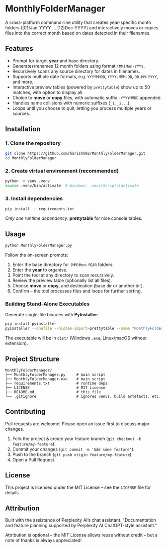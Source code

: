 # MonthlyFolderManager
A cross-platform command-line utility that creates year-specific month folders ((01)Jan-YYYY … (12)Dec-YYYY) and interactively moves or copies files into the correct month based on dates detected in their filenames.

## Features

- Prompt for target **year** and base directory.
- Generates/renames 12 month folders using format `(MM)Mon-YYYY`.
- Recursively scans any source directory for dates in filenames.
- Supports multiple date formats, e.g. `YYYYMMDD`, `YYYY-MMM-DD`, `DD-MM-YYYY`, and more.
- Interactive preview tables (powered by `prettytable`) show up to 50 matches, with option to display all.
- Choice to **move** or **copy** files, with automatic suffix `-YYYYMMDD` appended.
- Handles name collisions with numeric suffixes (`_1`, `_2`, …).
- Loops until you choose to quit, letting you process multiple years or sources.

## Installation

### 1. Clone the repository
```bash
git clone https://github.com/harishm92/MonthlyFolderManager.git
cd MonthlyFolderManager
```

### 2. Create virtual environment (recommended)
```bash
python -m venv .venv
source .venv/bin/activate  # Windows: .venv\Scripts\activate
```

### 3. Install dependencies
```bash
pip install -r requirements.txt
```

*Only one runtime dependency:* **prettytable** for nice console tables.

## Usage
```bash
python MonthlyFolderManager.py
```
Follow the on-screen prompts:
1. Enter the base directory for `(MM)Mon-YEAR` folders.
2. Enter the **year** to organise.
3. Point the tool at any directory to scan recursively.
4. Review the preview table (optionally list all files).
5. Choose **move** or **copy**, and destination (base dir or another dir).
6. Confirm – the tool processes files and loops for further sorting.

### Building Stand-Alone Executables
Generate single-file binaries with **PyInstaller**:
```bash
pip install pyinstaller
pyinstaller --onefile --hidden-import=prettytable --name "MonthlyFolderManager" MonthlyFolderManager.py
```
The executable will be in `dist/` (Windows `.exe`, Linux/macOS without extension).

## Project Structure
```
MonthlyFolderManager/
├── MonthlyFolderManager.py     # main script
├── MonthlyFolderManager.exe    # main script
├── requirements.txt            # runtime deps
├── LICENSE                     # MIT License
├── README.md                   # this file
└── .gitignore                  # ignores venvs, build artefacts, etc.
```

## Contributing
Pull requests are welcome! Please open an issue first to discuss major changes.

1. Fork the project & create your feature branch (`git checkout -b feature/my-feature`).
2. Commit your changes (`git commit -m 'Add some feature'`).
3. Push to the branch (`git push origin feature/my-feature`).
4. Open a Pull Request.

## License
This project is licensed under the MIT License – see the `LICENSE` file for details.

## Attribution
Built with the assistance of Perplexity AI’s chat assistant.
"Documentation and feature planning supported by Perplexity AI ChatGPT-style assistant."

Attribution is optional – the MIT License allows reuse without credit – but a note of thanks is always appreciated!
